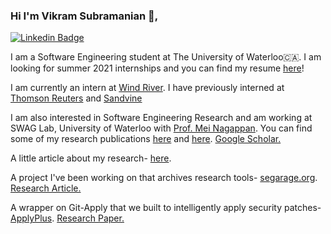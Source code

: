 ### Hi I'm Vikram Subramanian 👋,

[![Linkedin Badge](https://img.shields.io/badge/-LinkedIn-blue?style=flat-square&logo=Linkedin&logoColor=white&link=https://www.linkedin.com/in/vikram-n-subramanian/)](https://www.linkedin.com/in/vikram-n-subramanian/)

I am a Software Engineering student at The University of Waterloo🇨🇦. I am looking for summer 2021 internships and you can find my resume [here](https://github.com/vikramsubramanian/resume/blob/master/Resume.pdf)! 


I am currently an intern at [Wind River](https://github.com/Wind-River). I have previously interned at [Thomson Reuters](https://innovation.thomsonreuters.com/en/labs.html) and [Sandvine](https://www.sandvine.com/)


I am also interested in Software Engineering Research and am working at SWAG Lab, University of Waterloo with [Prof. Mei Nagappan](https://cs.uwaterloo.ca/~m2nagapp/). You can find some of my research publications [here](https://github.com/vikramsubramanian/what_should_my_first_open_source_contribution_be/blob/master/what_do_newcomers_do.pdf) and [here](https://github.com/vikramsubramanian/first_time_OSS_contributors/blob/master/first_time_OSS_contributions.pdf). [Google Scholar.](https://scholar.google.com/citations?user=JkgVBE4AAAAJ)


A little article about my research- [here](https://cs.uwaterloo.ca/news/cheriton-faculty-members-graduate-undergraduate-students-win-four-awards-at-icse-2020).


A project I've been working on that archives research tools- [segarage.org](https://segarage.org/). [Research Article.](https://github.com/ApplyPlus/ApplyPlus/blob/master/ICSE_SEIP_2021_paper_83_draft.pdf)



A wrapper on Git-Apply that we built to intelligently apply security patches- [ApplyPlus](https://github.com/ApplyPlus/ApplyPlus). [Research Paper.](https://dl.acm.org/doi/10.1145/3356773.3356777)


<!--
**vikramsubramanian/vikramsubramanian** is a ✨ _special_ ✨ repository because its `README.md` (this file) appears on your GitHub profile.

Here are some ideas to get you started:

- 🔭 I’m currently working on ...
- 🌱 I’m currently learning ...
- 👯 I’m looking to collaborate on ...
- 🤔 I’m looking for help with ...
- 💬 Ask me about ...
- 📫 How to reach me: ...
- 😄 Pronouns: ...
- ⚡ Fun fact: ...
-->
